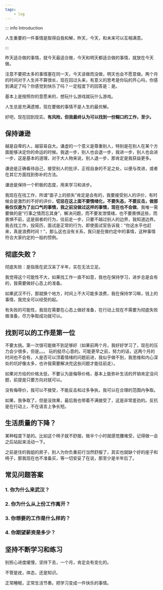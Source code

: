 ```yaml
---
tags:
    - log
---
```


::: info Introduction

人生重要的一件事情是取得自我和解，昨天，今天，和未来可以互相满意。

:::


昨天适合做的事情，就今天最适合做，今天和明天都适合做的事情，就放在今天做。

注意不要把太多的事情塞在同一天，今天该做而没做，明天也会不愿意做。两个月的时间对于人生并不算很长，现在回过头来，有意义的思考是你玩的开心吗，你感到满足了吗？你感觉到快乐了吗？一定程度下的回答是：是。

基本上是按照你的意愿来的，想玩什么游戏就玩什么游戏。


人生总是充满遗憾，现在要做的事情不是人生的最优解。

好吧，现在回到现实。**有风险，但我最终认为可以找到一份糊口的工作，至少。**




## 保持谦逊

越是自卑的人，越容易自大。谦虚的一个意义是尊重别人，特别是在别人在某个方面能够决定你的命运的时候。我退一步，别人也会退一步，我进一步，别人也会进一步，这是基本的道理，对于大人物来说，别人退一步，那肯定是我获益更多。

谦逊是正确看待自己，接受别人的批评，正视自身的不足之处，以便与改进，或者在其它方面找到弥补的方法。

谦逊是保持一个积极的态度，用来学习和进步。

我现在在找工作，所谓“面子上的损失”肯定是会有的，我要接受别人的评价，有时候会是激烈的不好的评价，**切忌在这上面不要情绪化，不要失态，不要反击，做那些仅仅是为了出口气的事情，我之前没做过这样的事情，现在也不会做**。我唯一需要做的是“行事之情而忘其身”，解决问题，而不要发泄情绪，也不要畏惧这些，而畏惧不前，这是弱者的行为，往前走一步，只要不越过别人的边界，我知道边界。我去找工作，投简历，面试是正常的行为，即使面试官告诉我：“你这水平也赶来，真是浪费时间！”，那么这也没有关系，我只是在做约定中的事情，这种事情符合大家约定的一般的惯例。

## 彻底失败？

彻底失败：是指我在武汉呆了半年，实在无法立足。

我觉得这个可能性不大，如果找工作一直不如意，我也在保持学习，进步总是会有的，我需要做好心态上的准备。

如果武汉不行，那就换个地方，时间上不大可能多浪费，我在保持学习嘛，钱上的事情，我完全可以经受的起。

有失败的可能性，我现在需要在心态上做好准备，在行动上现在不需要为彻底失败做准备，尽力争取成功就可以。


## 找到可以的工作是第一位

不要太挑。第一次很可能做不到足够好（如果前两个月，我好好学习了，现在的压力会少很多，但是。。。 玩的挺尽心意的。可能更早之前，努力的话，这两个月的时间也不会有，人是否可以顶着情绪的问题前进，我似乎做不到，我思维和内心深处的坑好像太多，也许我需要解决完这些问题才能往前走）。

如果对方给的价格太低，不要认为是侮辱价格，基本上能弥补生活的开销肯定没问题，前提是只要方向对就可以。

没有侮辱价，我可以不接受，不能反击和过多争执，我可以在合理的范围内争取。

如果，我争取了，但是没效果，最后我也带着不满接受了，这是非常差劲的。反抗是在行动上，不在语言上争长短。


## 生活质量的下降？

某种程度下是的。比如这个椅子就不舒服，做半个小时就感觉腰难受，记得做一会之后站起来活动一下。

之前是住的我姐的房子，别人为你负重前行当然舒服了，其实也就缺个好的座子和椅子，那我现在也不准备买，等一切安妥了在说，那至少是半年后了。

## 常见问题答案

### 1. 你为什么来武汉？

### 2. 你为什么从上份工作离开？

### 3. 你想要的工作是什么样的？

### 4. 你期望薪资是多少？

## 坚持不断学习和练习

别担心进度缓慢，坚持下去，一个月，肯定会有变化的。

不管是疣，体态，还是知识。

正常睡眠，正常生活节奏。把学习变成一件快乐的事情。
